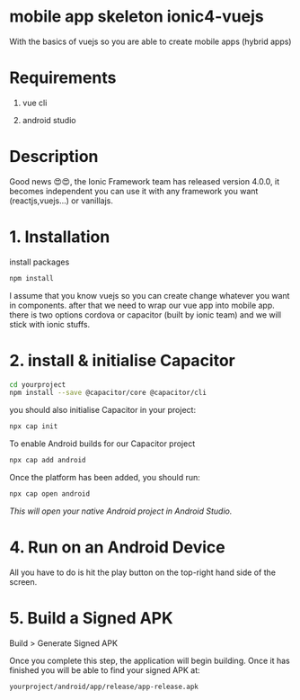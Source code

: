 # mobile app skeleton ionic4-vuejs

With the basics of vuejs so you are able to create mobile apps (hybrid apps)

# Requirements
 1. vue cli

 2. android studio


# Description

Good news 😍😍, the Ionic Framework team has released version 4.0.0,
it becomes independent you can use it with any framework you want (reactjs,vuejs...) or vanillajs.


# 1. Installation

install packages

```bash
npm install
```
I assume that you know vuejs so you can create change whatever you want in components. after that we need to wrap our vue app into mobile app. there is two options cordova or capacitor (built by ionic team) and we will stick with ionic stuffs.
 

# 2. install & initialise Capacitor

```bash
cd yourproject
npm install --save @capacitor/core @capacitor/cli
```

you should also initialise Capacitor in your project:

```bash
npx cap init

```
To enable Android builds for our Capacitor project

```bash
npx cap add android
```

Once the platform has been added, you should run:

```bash
npx cap open android
```
*This will open your native Android project in Android Studio.* 

# 4. Run on an Android Device

All you have to do is hit the play button on the top-right hand side of the screen.


# 5. Build a Signed APK

Build > Generate Signed APK

Once you complete this step, the application will begin building. Once it has finished you will be able to find your signed APK at:

```bash
yourproject/android/app/release/app-release.apk
```




